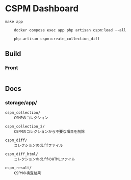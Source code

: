 # CSPM Dashboard

```
make app 

    docker compose exec app php artisan cspm:load --all

    php artisan cspm:create_collection_diff
```

## Build

### Front

```

```

## Docs

### storage/app/

```
cspm_collection/
    CSMPのコレクション

cspm_collection_2/
    CSPMのコレクションから不要な項目を削除

cspm_diff/
    コレクションのdiffファイル

cspm_diff_html/
    コレクションのdiffのHTMLファイル

cspm_result/
    CSPMの検査結果
```
